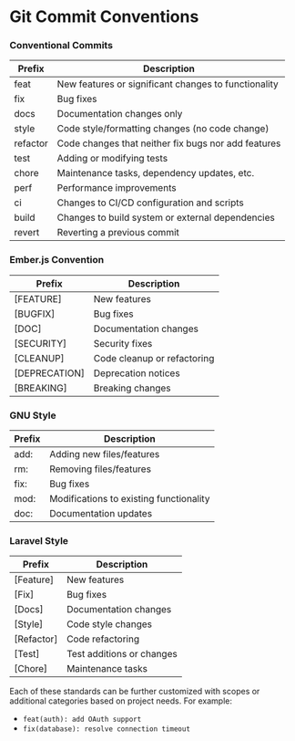 # Git Commit Conventions

### Conventional Commits

| Prefix | Description |
|--------|-------------|
| feat | New features or significant changes to functionality |
| fix | Bug fixes |
| docs | Documentation changes only |
| style | Code style/formatting changes (no code change) |
| refactor | Code changes that neither fix bugs nor add features |
| test | Adding or modifying tests |
| chore | Maintenance tasks, dependency updates, etc. |
| perf | Performance improvements |
| ci | Changes to CI/CD configuration and scripts |
| build | Changes to build system or external dependencies |
| revert | Reverting a previous commit |

### Ember.js Convention

| Prefix | Description |
|--------|-------------|
| [FEATURE] | New features |
| [BUGFIX] | Bug fixes |
| [DOC] | Documentation changes |
| [SECURITY] | Security fixes |
| [CLEANUP] | Code cleanup or refactoring |
| [DEPRECATION] | Deprecation notices |
| [BREAKING] | Breaking changes |

### GNU Style

| Prefix | Description |
|--------|-------------|
| add: | Adding new files/features |
| rm: | Removing files/features |
| fix: | Bug fixes |
| mod: | Modifications to existing functionality |
| doc: | Documentation updates |

### Laravel Style

| Prefix | Description |
|--------|-------------|
| [Feature] | New features |
| [Fix] | Bug fixes |
| [Docs] | Documentation changes |
| [Style] | Code style changes |
| [Refactor] | Code refactoring |
| [Test] | Test additions or changes |
| [Chore] | Maintenance tasks |

Each of these standards can be further customized with scopes or additional categories based on project needs. For example:

- `feat(auth): add OAuth support`
- `fix(database): resolve connection timeout`
